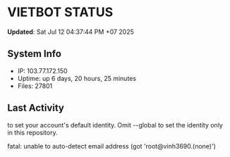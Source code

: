 # VIETBOT STATUS
**Updated**: Sat Jul 12 04:37:44 PM +07 2025

## System Info
- IP: 103.77.172.150
- Uptime: up 6 days, 20 hours, 25 minutes
- Files: 27801

## Last Activity

to set your account's default identity.
Omit --global to set the identity only in this repository.

fatal: unable to auto-detect email address (got 'root@vinh3690.(none)')
